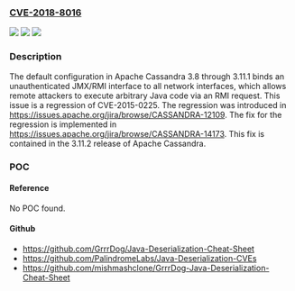 ### [CVE-2018-8016](https://cve.mitre.org/cgi-bin/cvename.cgi?name=CVE-2018-8016)
![](https://img.shields.io/static/v1?label=Product&message=Apache%20Cassandra&color=blue)
![](https://img.shields.io/static/v1?label=Version&message=n%2Fa&color=blue)
![](https://img.shields.io/static/v1?label=Vulnerability&message=Configuration&color=brighgreen)

### Description

The default configuration in Apache Cassandra 3.8 through 3.11.1 binds an unauthenticated JMX/RMI interface to all network interfaces, which allows remote attackers to execute arbitrary Java code via an RMI request. This issue is a regression of CVE-2015-0225. The regression was introduced in https://issues.apache.org/jira/browse/CASSANDRA-12109. The fix for the regression is implemented in https://issues.apache.org/jira/browse/CASSANDRA-14173. This fix is contained in the 3.11.2 release of Apache Cassandra.

### POC

#### Reference
No POC found.

#### Github
- https://github.com/GrrrDog/Java-Deserialization-Cheat-Sheet
- https://github.com/PalindromeLabs/Java-Deserialization-CVEs
- https://github.com/mishmashclone/GrrrDog-Java-Deserialization-Cheat-Sheet

